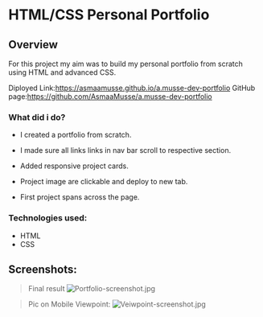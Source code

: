 # HTML/CSS Personal Portfolio

## Overview

For this project my aim was to build my personal portfolio from scratch using HTML and advanced CSS.

Diployed Link:https://asmaamusse.github.io/a.musse-dev-portfolio
GitHub page:https://github.com/AsmaaMusse/a.musse-dev-portfolio

### What did i do?

- I created a portfolio from scratch.
- I made sure all links links in nav bar scroll to respective section.

- Added responsive project cards.
- Project image are clickable and deploy to new tab.
- First project spans across the page.

### Technologies used:

- HTML
- CSS

## Screenshots:

> Final result
> ![Portfolio-screenshot.jpg](./assests/images/Portfolio-screenshot.jpg)

> Pic on Mobile Viewpoint:
> ![Veiwpoint-screenshot.jpg](./assests/images/Veiwpoint.portfolio.jpg)
